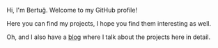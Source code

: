 Hi, I'm Bertuğ. Welcome to my GitHub profile!

Here you can find my projects, I hope you find them interesting as well.

Oh, and I also have a [blog](bertugmirasyedi.github.io) where I talk about the projects here in detail.
